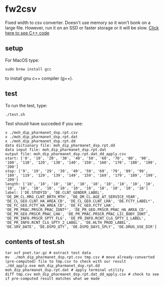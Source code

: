 # fw2csv
Fixed width to csv converter. Doesn't use memory so it won't bonk on a large file. However, run it on an SSD or faster storage or it will be slow. [Click here to see C++ code](https://github.com/bcgov/diputils/blob/master/fw2csv/cpp/dd_apply.cpp)

## setup
For MacOS type:
```
sudo brew install gcc
```

to install gnu c++ compiler (g++).

## test
To run the test, type:
```
./test.sh
```
 
Test should have succeded if you see:
```
x ./moh_dip_pharmanet_dsp.rpt.csv
x ./moh_dip_pharmanet_dsp.rpt.dat
x ./moh_dip_pharmanet_dsp.rpt.dd
data dictionary file: moh_dip_pharmanet_dsp.rpt.dd
data input file: moh_dip_pharmanet_dsp.rpt.dat
output file: moh_dip_pharmanet_dsp.rpt.dat_dd_apply.csv
start: ['0', '10', '20', '30', '40', '50', '60', '70', '80', '90', '100', '110', '120', '130', '140', '150', '160', '170', '180', '190', '200']
stop: ['9', '19', '29', '39', '49', '59', '69', '79', '89', '99', '109', '119', '129', '139', '149', '159', '169', '179', '189', '199', '209']
length: ['10', '10', '10', '10', '10', '10', '10', '10', '10', '10', '10', '10', '10', '10', '10', '10', '10', '10', '10', '10', '10']
label: ['DE.STUDYID', 'DE.CLNT_GENDER_LABEL', 'DE_DM_CL.MRG_CLNT_BRTH_MTH', 'DE_DM_CL.AGE_AT_SERVICE_YEAR', 'DE_CL_GEO.CLNT_HA_AREA_CD', 'DE_CL_GEO.CLNT_LHA', 'DE.FCTY_LABEL*', 'DE_FC_GEO.FCTY_HA_AREA_CD', 'DE_FC_GEO.FCTY_LHA', 'DE_PR_PRAC.PRSCR_PRAC_IDNT*', 'DE_PR_GEO.PRSCR_PRAC_HA_AREA_CD', 'DE_PR_GEO.PRSCR_PRAC_LHA', 'DE_PR_PRAC.PRSCR_PRAC_LIC_BODY_IDNT', 'DE_PR_INFO.PRSCR_SPTY_FLG', 'DE_PR_INFO.RCNT_CLG_SPTY_1_LABEL', 'DE_PR_INFO.RCNT_CLG_SPTY_2_LABEL', 'DE.HLTH_PROD_LABEL', 'DE.SRV_DATE', 'DE.DSPD_QTY', 'DE.DSPD_DAYS_SPLY', 'DE.DRUG_USE_DIR']
```

## contents of test.sh
```g++ cpp/dd_apply.cpp cpp/misc.cpp -o dd_apply.exe # compile terminal utility
tar xvf pnet.tar.gz # extract test data
mv  ./moh_dip_pharmanet_dsp.rpt.csv tmp.csv # move already-converted (pre-computed) file to tmp.csv to check with our result
./dd_apply.exe moh_dip_pharmanet_dsp.rpt.dd moh_dip_pharmanet_dsp.rpt.dat # apply terminal utility
diff tmp.csv moh_dip_pharmanet_dsp.rpt.dat_dd_apply.csv # check to see if pre-computed result matches what we made
```
